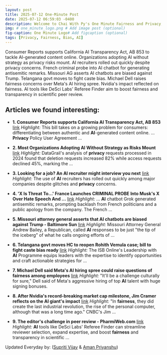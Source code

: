 ```yaml
---
layout: post
title: 2025-07-12 One-Minute Post
date: 2025-07-12 06:59:03 -0400
description: Welcome to Chai With Py's One Minute Fairness and Privacy, which aims to provide you the current happenings in the world of Fairness, Privacy, and AI.
img: # one_minute_logo.png # Add image post (optional)
fig-caption: One Minute Logo# Add figcaption (optional)
tags: [Privacy, Fairness, Bias, AI]
---
```


Consumer Reports supports California AI Transparency Act, AB 853 to tackle AI-generated content online. Organizations adopting AI without strategy as privacy risks mount. AI recruiters rolled out quickly despite privacy concerns. French criminal probe into AI chatbot for generating antisemitic remarks. Missouri AG asserts AI chatbots are biased against Trump. Telangana govt moves to fight caste bias. Michael Dell raises fairness concerns over Meta's AI hiring spree. Nvidia's impact reflected on fairness. AI tools like DeSci Labs' Referee Finder aim to boost fairness and transparency in scientific peer review.

## Articles we found interesting:

- **1. Consumer Reports supports California <b>AI</b> Transparency Act, AB 853** [link](https://advocacy.consumerreports.org/research/consumer-reports-supports-california-ai-transparency-act-ab-853/)
_Highlight:_ This bill takes on a growing problem for consumers: differentiating between authentic and <b>AI</b>-generated content online. ... <b>Privacy</b> Policy User Agreement&nbsp;...

- **2. Most Organizations Adopting <b>AI</b> Without Strategy as Risks Mount** [link](https://www.corporatecomplianceinsights.com/news-roundup-july-11-2025/)
_Highlight:_ DataGrail&#39;s analysis of <b>privacy</b> requests processed in 2024 found that deletion requests increased 82% while access requests declined 45%, marking the&nbsp;...

- **3. Looking for a job? An <b>AI</b> recruiter might interview you next** [link](https://www.nbcnews.com/tech/innovation/ai-job-recruiters-used-top-companies-glitches-rcna215128)
_Highlight:_ The use of <b>AI</b> recruiters has rolled out quickly among major companies despite glitches and <b>privacy</b> concerns.

- **4. &#39;X Is Threat To…&#39; France Launches CRIMINAL PROBE Into Musk&#39;s X Over Hate Speech And ...** [link](https://www.youtube.com/watch%3Fv%3DJzL_EvE7aOU)
_Highlight:_ ... <b>AI</b> chatbot Grok generated antisemitic remarks, prompting backlash from French politicians and a public apology from the company. The French&nbsp;...

- **5. Missouri attorney general asserts that <b>AI</b> chatbots are <b>biased</b> against Trump - Baltimore Sun** [link](https://www.baltimoresun.com/2025/07/11/missouri-attorney-general-asserts-that-ai-chatbots-are-biased-against-trump/)
_Highlight:_ Missouri Attorney General Andrew Bailey, a Republican, called <b>AI</b> responses to be just &quot;the tip of the iceberg&quot; of what he calls ongoing efforts of&nbsp;...

- **6. Telangana govt moves HC to reopen Rohith Vemula case; bill to fight caste <b>bias</b> ready** [link](https://timesofindia.indiatimes.com/city/hyderabad/telangana-govt-moves-hc-to-reopen-rohith-vemula-case-bill-to-fight-caste-bias-ready/articleshow/122399076.cms)
_Highlight:_ The ISB Online&#39;s Leadership with <b>AI</b> Programme equips leaders with the expertise to identify opportunities and craft actionable strategies for&nbsp;...

- **7. Michael Dell said Meta&#39;s <b>AI</b> hiring spree could raise questions of <b>fairness</b> among employees** [link](https://www.businessinsider.com/dell-meta-ai-hiring-spree-raises-question-fairness-among-staff-2025-7)
_Highlight:_ &quot;It&#39;ll be a challenge culturally for sure,&quot; Dell said of Meta&#39;s aggressive hiring of top <b>AI</b> talent with huge signing bonuses.

- **8. After Nvidia&#39;s record-breaking market cap milestone, Jim Cramer reflects on the <b>AI</b> giant&#39;s impact** [link](https://www.msn.com/en-us/money/markets/after-nvidia-s-record-breaking-market-cap-milestone-jim-cramer-reflects-on-the-ai-giant-s-impact/ar-AA1IiuTA)
_Highlight:_ &quot;In <b>fairness</b>, they did create the last industrial revolution, the rise of the personal computer, although that was a long time ago.&quot; CNBC&#39;s Jim&nbsp;...

- **9. The editor&#39;s challenge in peer review - PharmiWeb.com** [link](https://www.pharmiweb.com/article/the-editor-s-challenge-in-peer-review)
_Highlight:_ <b>AI</b> tools like DeSci Labs&#39; Referee Finder can streamline reviewer selection, expand expertise, and boost <b>fairness</b> and transparency in scientific&nbsp;...


Updated Everyday by: (<a href="https://supritivijay.github.io/">Supriti Vijay</a> & <a href="https://amanpriyanshu.github.io/">Aman Priyanshu</a>)
